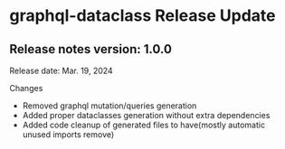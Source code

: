 # graphql-dataclass Release Update

## Release notes version: 1.0.0

Release date: Mar. 19, 2024

Changes

* Removed graphql mutation/queries generation
* Added proper dataclasses generation without extra dependencies
* Added code cleanup of generated files to have(mostly automatic unused imports remove)